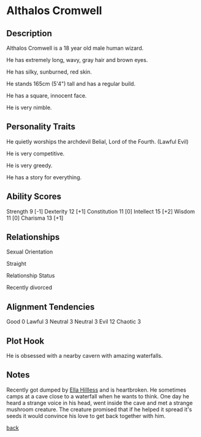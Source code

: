 # Althalos Cromwell

## Description

Althalos Cromwell is a 18 year old male human wizard.

He has extremely long, wavy, gray hair and brown eyes.

He has silky, sunburned, red skin.

He stands 165cm (5'4") tall and has a regular build.

He has a square, innocent face.

He is very nimble.

## Personality Traits

He quietly worships the archdevil Belial, Lord of the Fourth. (Lawful Evil)

He is very competitive.

He is very greedy.

He has a story for everything.

## Ability Scores

Strength 9 [-1]
Dexterity 12 [+1]
Constitution 11 [0]
Intellect 15 [+2]
Wisdom 11 [0]
Charisma 13 [+1]

## Relationships

Sexual Orientation

Straight

Relationship Status

Recently divorced

## Alignment Tendencies

Good 0 Lawful 3
Neutral 3 Neutral 3
Evil 12 Chaotic 3

## Plot Hook

He is obsessed with a nearby cavern with amazing waterfalls.

## Notes

Recently got dumped by [Ella Hillless](./Ella_Hillless.md) and is heartbroken.
He sometimes camps at a cave close to a waterfall when he wants to think.
One day he heard a strange voice in his head, went inside the cave and met a strange mushroom creature.
The creature promised that if he helped it spread it's seeds it would convince his love to get back together with him.

[back](./story.md)
